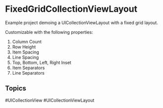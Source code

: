 # FixedGridCollectionViewLayout
Example project demoing a UICollectionViewLayout with a fixed grid layout.

Customizable with the following properties:
1. Column Count
2. Row Height
3. Item Spacing
4. Line Spacing
5. Top, Bottom, Left, Right Inset
6. Item Separators
7. Line Separators


## Topics
#UICollectionView #UICollectionViewLayout
